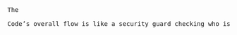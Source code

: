 <pre>
The 

Code’s overall flow is like a security guard checking who is in each office: it lists all office numbers (EnumProcesses), then for each office it “opens” the door (OpenProcess), checks the person’s name badge (GetModuleBaseName), and compares it to the target name (e.g. "svchost.exe"). If it finds a match, it reports the office number (PID) and stops. This is useful in a defensive context to understand how malware might perform reconnaissance – by enumerating processes to find a specific service or application – and to ensure we know how to monitor such behavior. (In fact, attackers often use EnumProcesses to scan a system as a first step)<pre>